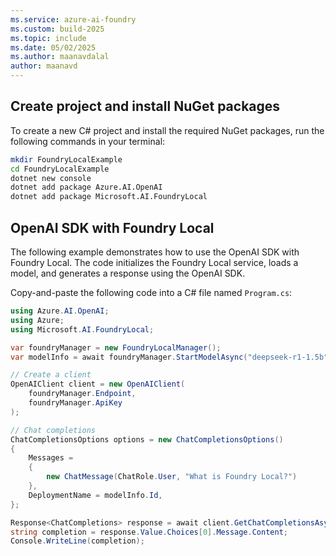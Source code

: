 ```yaml
---
ms.service: azure-ai-foundry
ms.custom: build-2025
ms.topic: include
ms.date: 05/02/2025
ms.author: maanavdalal
author: maanavd
---
```


## Create project and install NuGet packages

To create a new C# project and install the required NuGet packages, run the following commands in your terminal:

```bash
mkdir FoundryLocalExample
cd FoundryLocalExample
dotnet new console
dotnet add package Azure.AI.OpenAI
dotnet add package Microsoft.AI.FoundryLocal
```

## OpenAI SDK with Foundry Local

The following example demonstrates how to use the OpenAI SDK with Foundry Local. The code initializes the Foundry Local service, loads a model, and generates a response using the OpenAI SDK.

Copy-and-paste the following code into a C# file named `Program.cs`:

```csharp
using Azure.AI.OpenAI;
using Azure;
using Microsoft.AI.FoundryLocal;

var foundryManager = new FoundryLocalManager();
var modelInfo = await foundryManager.StartModelAsync("deepseek-r1-1.5b")

// Create a client
OpenAIClient client = new OpenAIClient(
    foundryManager.Endpoint,
    foundryManager.ApiKey
);

// Chat completions
ChatCompletionsOptions options = new ChatCompletionsOptions()
{
    Messages =
    {
        new ChatMessage(ChatRole.User, "What is Foundry Local?")
    },
    DeploymentName = modelInfo.Id,
};

Response<ChatCompletions> response = await client.GetChatCompletionsAsync(options);
string completion = response.Value.Choices[0].Message.Content;
Console.WriteLine(completion);
```
